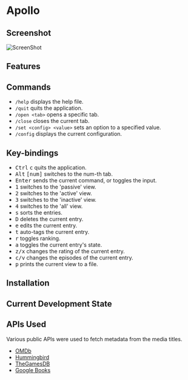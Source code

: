 # Apollo

Screenshot
----------

![ScreenShot](https://cloud.githubusercontent.com/assets/3271352/11099708/4c142eb0-8883-11e5-923f-4e28d7b7b76e.png)

Features
--------

Commands
--------

- `/help` displays the help file.
- `/quit` quits the application.
- `/open <tab>` opens a specific tab.
- `/close` closes the current tab.
- `/set <config> <value>` sets an option to a specified value. 
- `/config` displays the current configuration.

Key-bindings
------------

- <kbd>Ctrl</kbd> <kbd>c</kbd> quits the application.
- <kbd>Alt</kbd> <kbd>[num]</kbd> switches to the num-th tab.
- <kbd>Enter</kbd> sends the current command, or toggles the input.
- <kbd>1</kbd> switches to the 'passive' view.
- <kbd>2</kbd> switches to the 'active' view.
- <kbd>3</kbd> switches to the 'inactive' view.
- <kbd>4</kbd> switches to the 'all' view.
- <kbd>s</kbd> sorts the entries.
- <kbd>D</kbd> deletes the current entry.
- <kbd>e</kbd> edits the current entry.
- <kbd>t</kbd> auto-tags the current entry.
- <kbd>r</kbd> toggles ranking.
- <kbd>a</kbd> toggles the current entry's state.
- <kbd>z/x</kbd> changes the rating of the current entry.
- <kbd>c/v</kbd> changes the episodes of the current entry.
- <kbd>p</kbd> prints the current view to a file.

Installation
------------

Current Development State
-------------------------

APIs Used
---------

Various public APIs were used to fetch metadata from the media titles.

- [OMDb](http://omdbapi.com/)
- [Hummingbird](https://github.com/hummingbird-me/hummingbird/wiki/API-v1-Methods)
- [TheGamesDB](http://wiki.thegamesdb.net/index.php/API_Introduction)
- [Google Books](https://developers.google.com/books/docs/overview)
